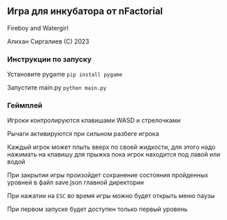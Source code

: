 ## Игра для инкубатора от nFactorial

Fireboy and Watergirl

Алихан Сиргалиев (С) 2023

### Инструкции по запуску

Установите pygame `pip install pygame`

Запустите main.py `python main.py`

### Геймплей

Игроки контролируются клавишами WASD и стрелочками

Рычаги активируются при сильном разбеге игрока

Каждый игрок может плыть вверх по своей жидкости, для этого надо нажимать на клавишу для прыжка пока игрок находится под лавой или водой

При закрытии игры произойдет сохранение состояния пройденных уровней в файл save.json главной директории

При нажатии на `ESC` во время игры можно будет открыть меню паузы

При первом запуске будет доступен только первый уровень
